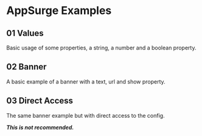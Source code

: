 # AppSurge Examples

## 01 Values

Basic usage of some properties, a string, a number and a boolean property.

## 02 Banner

A basic example of a banner with a text, url and show property.

## 03 Direct Access

The same banner example but with direct access to the config.

**_This is not recommended._**
